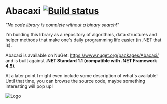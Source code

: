# Abacaxi [![Build status](https://ci.appveyor.com/api/projects/status/ckq7nanjy3nms8a7?svg=true)](https://ci.appveyor.com/project/pavkam/abacaxi)

*"No code library is complete without a binary search!"*

I'm building this library as a repository of algorithms, data structures and helper methods that make one's daily programming life easier (in .NET that is).

Abacaxi is available on NuGet: https://www.nuget.org/packages/Abacaxi/ and is built against __.NET Standard 1.1 (compatible with .NET Framework 4.5).__

At a later point I might even include some description of what's available! Until that time, you can browse the source code, maybe something interesting will pop up! 

![Logo](https://github.com/pavkam/abacaxi/raw/master/40218-200.png "Project Logo")
